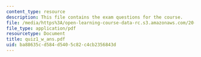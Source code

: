 ```yaml
---
content_type: resource
description: This file contains the exam questions for the course.
file: /media/https%3A/open-learning-course-data-rc.s3.amazonaws.com/20-104j-chemicals-in-the-environment-toxicology-and-public-health-be-104j-spring-2005/ba88635cd584d5405c82c4cb2356843d_quiz1_w_ans.pdf
file_type: application/pdf
resourcetype: Document
title: quiz1_w_ans.pdf
uid: ba88635c-d584-d540-5c82-c4cb2356843d
---
```

